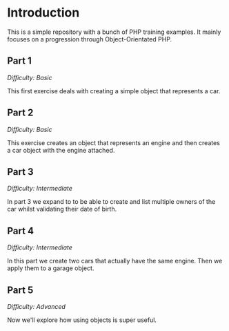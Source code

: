 Introduction
============

This is a simple repository with a bunch of PHP training examples. It mainly focuses on a progression through Object-Orientated PHP.

## Part 1

*Difficulty: Basic*

This first exercise deals with creating a simple object that represents a car.

## Part 2

*Difficulty: Basic*

This exercise creates an object that represents an engine and then creates a car object with the engine attached.

## Part 3

*Difficulty: Intermediate*

In part 3 we expand to to be able to create and list multiple owners of the car whilst validating their date of birth.

## Part 4

*Difficulty: Intermediate*

In this part we create two cars that actually have the same engine. Then we apply them to a garage object.

## Part 5

*Difficulty: Advanced*

Now we'll explore how using objects is super useful.